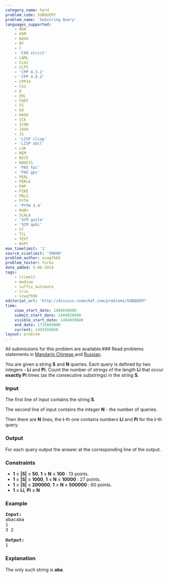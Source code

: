 ```yaml
---
category_name: hard
problem_code: SUBQUERY
problem_name: 'Substring Query'
languages_supported:
    - ADA
    - ASM
    - BASH
    - BF
    - C
    - 'C99 strict'
    - CAML
    - CLOJ
    - CLPS
    - 'CPP 4.3.2'
    - 'CPP 4.9.2'
    - CPP14
    - CS2
    - D
    - ERL
    - FORT
    - FS
    - GO
    - HASK
    - ICK
    - ICON
    - JAVA
    - JS
    - 'LISP clisp'
    - 'LISP sbcl'
    - LUA
    - NEM
    - NICE
    - NODEJS
    - 'PAS fpc'
    - 'PAS gpc'
    - PERL
    - PERL6
    - PHP
    - PIKE
    - PRLG
    - PYTH
    - 'PYTH 3.4'
    - RUBY
    - SCALA
    - 'SCM guile'
    - 'SCM qobi'
    - ST
    - TCL
    - TEXT
    - WSPC
max_timelimit: '1'
source_sizelimit: '50000'
problem_author: xcwgf666
problem_tester: furko
date_added: 5-06-2014
tags:
    - ltime13
    - medium
    - suffix_automata
    - trie
    - xcwgf666
editorial_url: 'http://discuss.codechef.com/problems/SUBQUERY'
time:
    view_start_date: 1404030600
    submit_start_date: 1404030600
    visible_start_date: 1404030600
    end_date: 1735669800
    current: 1493556860
layout: problem
---
```

All submissions for this problem are available.###  Read problems statements in [Mandarin Chinese ](http://www.codechef.com/download/translated/LTIME13/mandarin/SUBQUERY.pdf) and [Russian](http://www.codechef.com/download/translated/LTIME13/russian/SUBQUERY.pdf).

You are given a string **S** and **N** queries. Each query is defined by two integers - **Li** and **Pi**. Count the number of strings of the length **Li** that occur **exactly Pi** times (as the consecutive substrings) in the string **S**.

### Input

The first line of input contains the string **S**.

The second line of input contains the integer **N** - the number of queries.

Then there are **N** lines, the **i**-th one contains numbers **Li** and **Pi** for the **i**-th query.

### Output

For each query output the answer at the corresponding line of the output.

### Constraints

- **1** ≤ **|S|** ≤ **50**, **1** ≤ **N** ≤ **100** : 13 points.
- **1** ≤ **|S|** ≤ **1000**, **1** ≤ **N** ≤ **10000** : 27 points.
- **1** ≤ **|S|** ≤ **200000**, **1** ≤ **N** ≤ **500000** : 60 points.
- **1** ≤ **Li**, **Pi** ≤ **N**

### Example

<pre><b>Input:</b>
abacaba
1
3 2

<b>Output:</b>
1
</pre>
### Explanation

The only such string is **aba**.
